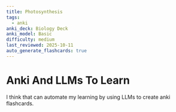 ```yaml
---
title: Photosynthesis
tags:
  - anki
anki_deck: Biology Deck
anki_model: Basic
difficulty: medium
last_reviewed: 2025-10-11
auto_generate_flashcards: true
---
```

# Anki And LLMs To Learn
I think that can automate my learning by using LLMs to create anki flashcards.